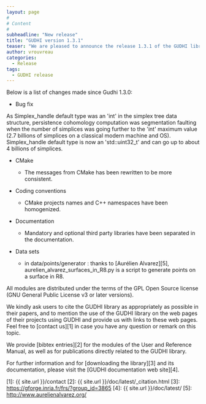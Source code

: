 ```yaml
---
layout: page
#
# Content
#
subheadline: "New release"
title: "GUDHI version 1.3.1"
teaser: "We are pleased to announce the release 1.3.1 of the GUDHI library."
author: vrouvreau
categories:
  - Release
tags:
  - GUDHI release
---
```





Below is a list of changes made since Gudhi 1.3.0:

- Bug fix

As Simplex_handle default type was an 'int' in the simplex tree data structure, persistence cohomology computation was segmentation faulting
when the number of simplices was going further to the 'int' maximum value (2.7 billions of simplices on a classical modern machine and OS).
Simplex_handle default type is now an 'std::uint32_t' and can go up to about 4 billions of simplices.

- CMake

     - The messages from CMake has been rewritten to be more consistent.

- Coding conventions

     - CMake projects names and C++ namespaces have been homogenized.

- Documentation

     - Mandatory and optional third party libraries have been separated in the documentation.

- Data sets

     - in data/points/generator : thanks to [Aurélien Alvarez][5], aurelien_alvarez_surfaces_in_R8.py is a script to generate
     points on a surface in R8.

All modules are distributed under the terms of the GPL Open Source license (GNU General Public License v3 or later versions).

We kindly ask users to cite the GUDHI library as appropriately as possible in their papers, and to mention the use of the GUDHI library on the web pages of
their projects using GUDHI and provide us with links to these web pages.
Feel free to [contact us][1] in case you have any question or remark on this topic.

We provide [bibtex entries][2] for the modules of the User and Reference Manual, as well as for publications directly related to the GUDHI library. 

For further information and for [downloading the library][3] and its documentation, please visit the [GUDHI documentation web site][4].


 [1]: {{ site.url }}/contact
 [2]: {{ site.url }}/doc/latest/_citation.html
 [3]: https://gforge.inria.fr/frs/?group_id=3865
 [4]: {{ site.url }}/doc/latest/
 [5]: http://www.aurelienalvarez.org/

